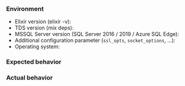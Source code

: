 <!--
### Precheck

* For general discussions and support, use Stack Overflow or the Elixir Forum
* For bugs, do a quick search and make sure the bug has not yet been reported
* Ensure that this issue is related to the Ecto TDS library
* All checked? Be nice and have fun!
-->

### Environment

* Elixir version (elixir -v):
* TDS version (mix deps):
* MSSQL Server version (SQL Server 2016 / 2019 / Azure SQL Edge):
* Additional configuration parameter (`ssl_opts`, `socket_options`, ...): 
* Operating system:

### Expected behavior


### Actual behavior

